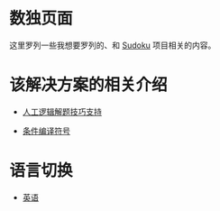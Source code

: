 # 数独页面

这里罗列一些我想要罗列的、和 [Sudoku](https://github.com/SunnieShine/Sudoku) 项目相关的内容。



# 该解决方案的相关介绍

* [人工逻辑解题技巧支持](../manual-techniques-support)

* [条件编译符号](../conditional-compilation-symbol)



# 语言切换

* [英语](../index)